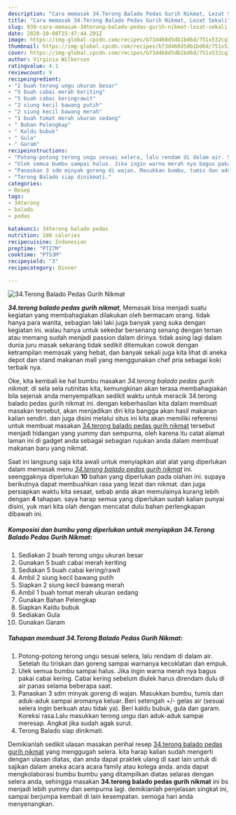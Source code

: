 ```yaml
---
description: "Cara memasak 34.Terong Balado Pedas Gurih Nikmat, Lezat Sekali"
title: "Cara memasak 34.Terong Balado Pedas Gurih Nikmat, Lezat Sekali"
slug: 939-cara-memasak-34terong-balado-pedas-gurih-nikmat-lezat-sekali
date: 2020-10-08T15:47:44.291Z
image: https://img-global.cpcdn.com/recipes/b73d468d5db1bd6d/751x532cq70/34terong-balado-pedas-gurih-nikmat-foto-resep-utama.jpg
thumbnail: https://img-global.cpcdn.com/recipes/b73d468d5db1bd6d/751x532cq70/34terong-balado-pedas-gurih-nikmat-foto-resep-utama.jpg
cover: https://img-global.cpcdn.com/recipes/b73d468d5db1bd6d/751x532cq70/34terong-balado-pedas-gurih-nikmat-foto-resep-utama.jpg
author: Virginia Wilkerson
ratingvalue: 4.1
reviewcount: 9
recipeingredient:
- "2 buah terong ungu ukuran besar"
- "5 buah cabai merah keriting"
- "5 buah cabai keringrawit"
- "2 siung kecil bawang putih"
- "2 siung kecil bawang merah"
- "1 buah tomat merah ukuran sedang"
- " Bahan Pelengkap"
- " Kaldu bubuk"
- " Gula"
- " Garam"
recipeinstructions:
- "Potong-potong terong ungu sesuai selera, lalu rendam di dalam air. Setelah itu tiriskan dan goreng sampai warnanya kecoklatan dan empuk."
- "Ulek semua bumbu sampai halus. Jika ingin warna merah nya bagus pakai cabai kering. Cabai kering sebelum diulek harus direndam dulu di air panas selama beberapa saat."
- "Panaskan 3 sdm minyak goreng di wajan. Masukkan bumbu, tumis dan aduk-aduk sampai aromanya keluar. Beri setengah +/- gelas air (sesuai selera ingin berkuah atau tidak ya). Beri kaldu bubuk, gula dan garam. Koreksi rasa.Lalu masukkan terong ungu dan aduk-aduk sampai meresap. Angkat jika sudah agak surut."
- "Terong Balado siap dinikmati."
categories:
- Resep
tags:
- 34terong
- balado
- pedas

katakunci: 34terong balado pedas 
nutrition: 108 calories
recipecuisine: Indonesian
preptime: "PT27M"
cooktime: "PT53M"
recipeyield: "3"
recipecategory: Dinner

---
```



![34.Terong Balado Pedas Gurih Nikmat](https://img-global.cpcdn.com/recipes/b73d468d5db1bd6d/751x532cq70/34terong-balado-pedas-gurih-nikmat-foto-resep-utama.jpg)

<b><i>34.terong balado pedas gurih nikmat</i></b>, Memasak bisa menjadi suatu kegiatan yang membahagiakan dilakukan oleh bermacam orang. tidak hanya para wanita, sebagian laki laki juga banyak yang suka dengan kegiatan ini. walau hanya untuk sekedar bersenang senang dengan teman atau memang sudah menjadi passion dalam dirinya. tidak asing lagi dalam dunia juru masak sekarang tidak sedikit ditemukan cowok dengan ketrampilan memasak yang hebat, dan banyak sekali juga kita lihat di aneka depot dan stand makanan mall yang menggunakan chef pria sebagai koki terbaik nya.

Oke, kita kembali ke hal bumbu masakan <i>34.terong balado pedas gurih nikmat</i>. di sela sela rutinitas kita, kemungkinan akan terasa membahagiakan bila sejenak anda menyempatkan sedikit waktu untuk meracik 34.terong balado pedas gurih nikmat ini. dengan keberhasilan kita dalam membuat masakan tersebut, akan menjadikan diri kita bangga akan hasil makanan kalian sendiri. dan juga disini melalui situs ini kita akan memiliki referensi untuk membuat masakan <u>34.terong balado pedas gurih nikmat</u> tersebut menjadi hidangan yang yummy dan sempurna, oleh karena itu catat alamat laman ini di gadget anda sebagai sebagian rujukan anda dalam membuat makanan baru yang nikmat.




Saat ini langsung saja kita awali untuk menyiapkan alat alat yang diperlukan dalam memasak menu <u><i>34.terong balado pedas gurih nikmat</i></u> ini. seenggaknya diperlukan <b>10</b> bahan yang diperlukan pada olahan ini. supaya berikutnya dapat membuahkan rasa yang lezat dan nikmat. dan juga persiapkan waktu kita sesaat, sebab anda akan memulainya kurang lebih dengan <b>4</b> tahapan. saya harap semua yang diperlukan sudah kalian punyai disini, yuk mari kita olah dengan mencatat dulu bahan perlengkapan dibawah ini.

<!--inarticleads1-->

##### Komposisi dan bumbu yang diperlukan untuk menyiapkan 34.Terong Balado Pedas Gurih Nikmat:

1. Sediakan 2 buah terong ungu ukuran besar
1. Gunakan 5 buah cabai merah keriting
1. Sediakan 5 buah cabai kering/rawit
1. Ambil 2 siung kecil bawang putih
1. Siapkan 2 siung kecil bawang merah
1. Ambil 1 buah tomat merah ukuran sedang
1. Gunakan  Bahan Pelengkap
1. Siapkan  Kaldu bubuk
1. Sediakan  Gula
1. Gunakan  Garam




<!--inarticleads2-->

##### Tahapan membuat 34.Terong Balado Pedas Gurih Nikmat:

1. Potong-potong terong ungu sesuai selera, lalu rendam di dalam air. Setelah itu tiriskan dan goreng sampai warnanya kecoklatan dan empuk.
1. Ulek semua bumbu sampai halus. Jika ingin warna merah nya bagus pakai cabai kering. Cabai kering sebelum diulek harus direndam dulu di air panas selama beberapa saat.
1. Panaskan 3 sdm minyak goreng di wajan. Masukkan bumbu, tumis dan aduk-aduk sampai aromanya keluar. Beri setengah +/- gelas air (sesuai selera ingin berkuah atau tidak ya). Beri kaldu bubuk, gula dan garam. Koreksi rasa.Lalu masukkan terong ungu dan aduk-aduk sampai meresap. Angkat jika sudah agak surut.
1. Terong Balado siap dinikmati.




Demikianlah sedikit ulasan masakan perihal resep <u>34.terong balado pedas gurih nikmat</u> yang menggugah selera. kita harap kalian sudah mengerti dengan ulasan diatas, dan anda dapat praktek ulang di saat lain untuk di sajikan dalam aneka acara acara family atau kolega anda. anda dapat mengkolaborasi bumbu bumbu yang ditampilkan diatas selaras dengan selera anda, sehingga masakan <b>34.terong balado pedas gurih nikmat</b> ini bs menjadi lebih yummy dan sempurna lagi. demikianlah penjelasan singkat ini, sampai berjumpa kembali di lain kesempatan. semoga hari anda menyenangkan.
